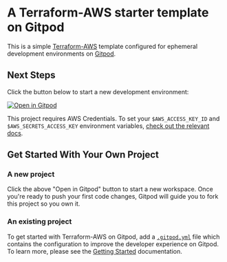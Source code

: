 # A Terraform-AWS starter template on Gitpod

This is a simple [Terraform-AWS](https://learn.hashicorp.com/tutorials/terraform/aws-build?in=terraform/aws-get-started) template configured for ephemeral development environments on [Gitpod](https://www.gitpod.io/).

## Next Steps

Click the button below to start a new development environment:

[![Open in Gitpod](https://gitpod.io/button/open-in-gitpod.svg)](https://gitpod.io/#https://github.com/pawlean/template-terraform)

This project requires AWS Credentials. To set your `$AWS_ACCESS_KEY_ID` and `$AWS_SECRETS_ACCESS_KEY` environment variables, [check out the relevant docs](https://www.gitpod.io/docs/environment-variables/). 

## Get Started With Your Own Project

### A new project

Click the above "Open in Gitpod" button to start a new workspace. Once you're ready to push your first code changes, Gitpod will guide you to fork this project so you own it.

### An existing project

To get started with Terraform-AWS on Gitpod, add a [`.gitpod.yml`](./.gitpod.yml) file which contains the configuration to improve the developer experience on Gitpod. To learn more, please see the [Getting Started](https://www.gitpod.io/docs/getting-started) documentation.
